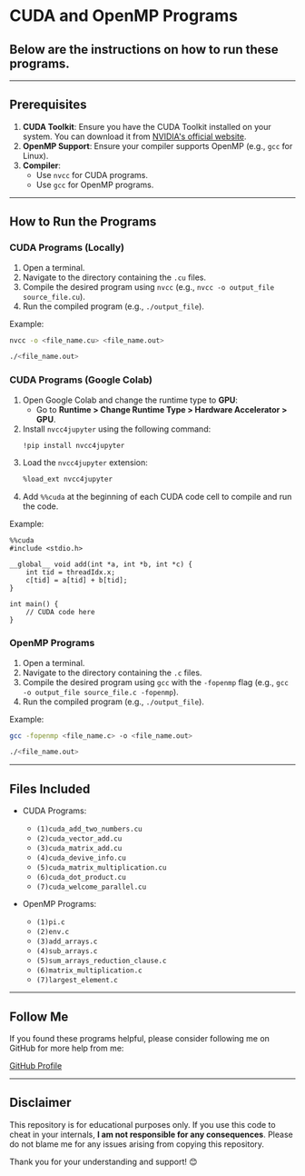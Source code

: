 # CUDA and OpenMP Programs
## Below are the instructions on how to run these programs. 

---

## Prerequisites

1. **CUDA Toolkit**: Ensure you have the CUDA Toolkit installed on your system. You can download it from [NVIDIA's official website](https://developer.nvidia.com/cuda-downloads).
2. **OpenMP Support**: Ensure your compiler supports OpenMP (e.g., `gcc` for Linux).
3. **Compiler**:
   - Use `nvcc` for CUDA programs.
   - Use `gcc` for OpenMP programs.

---

## How to Run the Programs

### CUDA Programs (Locally)

1. Open a terminal.
2. Navigate to the directory containing the `.cu` files.
3. Compile the desired program using `nvcc` (e.g., `nvcc -o output_file source_file.cu`).
4. Run the compiled program (e.g., `./output_file`).

Example:
```bash
nvcc -o <file_name.cu> <file_name.out>

./<file_name.out>
```

### CUDA Programs (Google Colab)

1. Open Google Colab and change the runtime type to **GPU**:
   - Go to **Runtime > Change Runtime Type > Hardware Accelerator > GPU**.
2. Install `nvcc4jupyter` using the following command:
   ```bash
   !pip install nvcc4jupyter
   ```
3. Load the `nvcc4jupyter` extension:
   ```bash
   %load_ext nvcc4jupyter
   ```
4. Add `%%cuda` at the beginning of each CUDA code cell to compile and run the code.

Example:
```cuda
%%cuda
#include <stdio.h>

__global__ void add(int *a, int *b, int *c) {
    int tid = threadIdx.x;
    c[tid] = a[tid] + b[tid];
}

int main() {
    // CUDA code here
}
```

### OpenMP Programs

1. Open a terminal.
2. Navigate to the directory containing the `.c` files.
3. Compile the desired program using `gcc` with the `-fopenmp` flag (e.g., `gcc -o output_file source_file.c -fopenmp`).
4. Run the compiled program (e.g., `./output_file`).

Example:
```bash
gcc -fopenmp <file_name.c> -o <file_name.out>

./<file_name.out>
```

---

## Files Included

- CUDA Programs:
  - `(1)cuda_add_two_numbers.cu`
  - `(2)cuda_vector_add.cu`
  - `(3)cuda_matrix_add.cu`
  - `(4)cuda_devive_info.cu`
  - `(5)cuda_matrix_multiplication.cu`
  - `(6)cuda_dot_product.cu`
  - `(7)cuda_welcome_parallel.cu`
    
- OpenMP Programs:
  - `(1)pi.c`
  - `(2)env.c`
  - `(3)add_arrays.c`
  - `(4)sub_arrays.c`
  - `(5)sum_arrays_reduction_clause.c`
  - `(6)matrix_multiplication.c`
  - `(7)largest_element.c`

---

## Follow Me
If you found these programs helpful, please consider following me on GitHub for more help from me:

[GitHub Profile](https://github.com/Srinidhi-070)

---

## Disclaimer
This repository is for educational purposes only. If you use this code to cheat in your internals, **I am not responsible for any consequences**. Please do not blame me for any issues arising from copying this repository.

Thank you for your understanding and support! 😊

